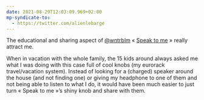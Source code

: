 ```yaml
---
date: 2021-08-29T12:03:09.969+02:00
mp-syndicate-to:
  - https://twitter.com/alienlebarge
---
```

The educational and sharing aspect of [@wntrblm](https://twitter.com/wntrblm/status/1427410069654757380) « [Speak to me](https://twitter.com/wntrblm/status/1427410069654757380) » really attract me.

When in vacation with the whole family, the 15 kids around always asked me what I was doing with this case full of cool knobs (my eurorack travel/vacation system).
Instead of looking for a (charged) speaker around the house (and not finding one) or giving my headphone to one of them and not being able to listen to what I do, it would have been much easier to just turn « Speak to me »’s shiny knob and share with them.
